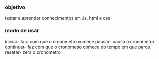 ### objetivo

testar e aprender conhecimentos em Js, html e css

### modo de usar

iniciar- fara com que o cronometro comece
pausar- pausa o cronometro
continuar- faz com que o cronometro comece do tempo em que parou
resetar- zera o cronometro
